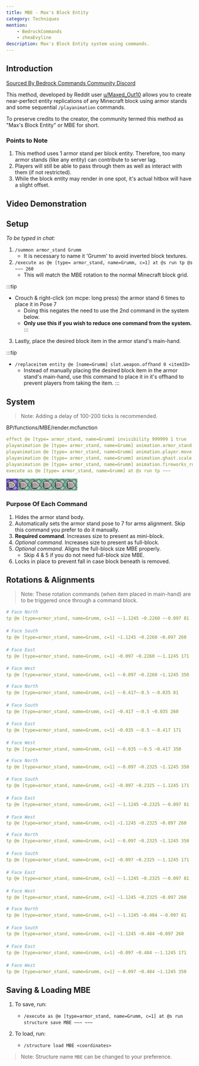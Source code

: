```yaml
---
title: MBE - Max's Block Entity
category: Techniques
mention:
    - BedrockCommands
    - zheaEvyline
description: Max's Block Entity system using commands.
---
```


## Introduction

[Sourced By Bedrock Commands Community Discord](https://discord.gg/SYstTYx5G5)

This method, developed by Reddit user [u/Maxed_Out10](https://www.reddit.com/user/Maxed_Out10/) allows you to create near-perfect entity replications of any Minecraft block using armor stands and some sequential `/playanimation` commands.

To preserve credits to the creator, the community termed this method as "Max's Block Entity" or MBE for short.

### Points to Note

1. This method uses 1 armor stand per block entity. Therefore, too many armor stands (like any entity) can contribute to server lag.
2. Players will still be able to pass through them as well as interact with them (if not restricted).
4. While the block entity may render in one spot, it's actual hitbox will have a slight offset.

## Video Demonstration

<YouTubeEmbed
    id="kb8rz9ItE_M"
/>

## Setup

*To be typed in chat:*
1. `/summon armor_stand Grumm`
    - It is necessary to name it 'Grumm' to avoid inverted block textures.
2. `/execute as @e [type= armor_stand, name=Grumm, c=1] at @s run tp @s ~~~ 260`
    - This will match the MBE rotation to the normal Minecraft block grid.

:::tip
- Crouch & right-click (on mcpe: long press) the armor stand 6 times to place it in Pose 7
    - Doing this negates the need to use the 2nd command in the system below.
    - **Only use this if you wish to reduce one command from the system.**
:::

3. Lastly, place the desired block item in the armor stand's main-hand.

:::tip
- `/replaceitem entity @e [name=Grumm] slot.weapon.offhand 0 <itemID>`
  - Instead of manually placing the desired block item in the armor stand's main-hand, use this command to place it in it's offhand to prevent players from taking the item.
:::

## System

> Note: Adding a delay of 100-200 ticks is recommended.

<CodeHeader>BP/functions/MBE/render.mcfunction</CodeHeader>

```yaml
effect @e [type= armor_stand, name=Grumm] invisibility 999999 1 true
playanimation @e [type= armor_stand, name=Grumm] animation.armor_stand.entertain_pose null 0 "0" align.arms
playanimation @e [type= armor_stand, name=Grumm] animation.player.move.arms.zombie null 0 "0" size.mini_block
playanimation @e [type= armor_stand, name=Grumm] animation.ghast.scale null 0 "0" size.full_block
playanimation @e [type= armor_stand, name=Grumm] animation.fireworks_rocket.move null 0 "0" align.full_block
execute as @e [type= armor_stand, name=Grumm] at @s run tp ~~~
```
![commandBlockChain6](/assets/images/commands/commandBlockChain/6.png)

### Purpose Of Each Command
1. Hides the armor stand body.
2. Automatically sets the armor stand pose to 7 for arms alignment. Skip this command you prefer to do it manually.
3. __Required command__. Increases size to present as mini-block.
4. *Optional command.* Increases size to present as full-block.
5. *Optional command.* Aligns the full-block size MBE properly.
    - Skip 4 & 5 if you do not need full-block size MBE.
6. Locks in place to prevent fall in case block beneath is removed.

## Rotations & Alignments

> Note: These rotation commands (when item placed in main-hand) are to be triggered once through a command block.

<Spoiler title="Full Block">

<CodeHeader></CodeHeader>

```yaml
# Face North
tp @e [type=armor_stand, name=Grumm, c=1] ~-1.1245 ~0.2260 ~-0.097 81

# Face South
tp @e [type=armor_stand, name=Grumm, c=1] ~1.1245 ~0.2260 ~0.097 260

# Face East
tp @e [type=armor_stand, name=Grumm, c=1] ~0.097 ~0.2260 ~-1.1245 171

# Face West
tp @e [type=armor_stand, name=Grumm, c=1] ~-0.097 ~0.2260 ~1.1245 350
```

</Spoiler>


<Spoiler title="Mini Block">

<CodeHeader></CodeHeader>

```yaml
# Face North
tp @e [type=armor_stand, name=Grumm, c=1] ~-0.417~-0.5 ~-0.035 81

# Face South
tp @e [type=armor_stand, name=Grumm, c=1] ~0.417 ~-0.5 ~0.035 260

# Face East
tp @e [type=armor_stand, name=Grumm, c=1] ~0.035 ~-0.5 ~-0.417 171

# Face West
tp @e [type=armor_stand, name=Grumm, c=1] ~-0.035 ~-0.5 ~0.417 350
```

</Spoiler>

<Spoiler title="Stairs">

<CodeHeader></CodeHeader>

```yaml
# Face North
tp @e [type=armor_stand, name=Grumm, c=1] ~-0.097 ~0.2325 ~1.1245 350

# Face South
tp @e [type=armor_stand, name=Grumm, c=1] ~0.097 ~0.2325 ~-1.1245 171

# Face East
tp @e [type=armor_stand, name=Grumm, c=1] ~-1.1245 ~0.2325 ~-0.097 81

# Face West
tp @e [type=armor_stand, name=Grumm, c=1] ~1.1245 ~0.2325 ~0.097 260
```

</Spoiler>

<Spoiler title="Bottom Slab">

<CodeHeader></CodeHeader>

```yaml
# Face North
tp @e [type=armor_stand, name=Grumm, c=1] ~-0.097 ~0.2325 ~1.1245 350

# Face South
tp @e [type=armor_stand, name=Grumm, c=1] ~0.097 ~0.2325 ~-1.1245 171

# Face East
tp @e [type=armor_stand, name=Grumm, c=1] ~-1.1245 ~0.2325 ~-0.097 81

# Face West
tp @e [type=armor_stand, name=Grumm, c=1] ~1.1245 ~0.2325 ~0.097 260
```

</Spoiler>

<Spoiler title="Top Slab">

<CodeHeader></CodeHeader>

```yaml
# Face North
tp @e [type=armor_stand, name=Grumm, c=1] ~-1.1245 ~0.484 ~-0.097 81

# Face South
tp @e [type=armor_stand, name=Grumm, c=1] ~1.1245 ~0.484 ~0.097 260

# Face East
tp @e [type=armor_stand, name=Grumm, c=1] ~0.097 ~0.484 ~-1.1245 171

# Face West
tp @e [type=armor_stand, name=Grumm, c=1] ~-0.097 ~0.484 ~1.1245 350
```

</Spoiler>

## Saving & Loading MBE

1. To save, run:
    - `/execute as @e [type=armor_stand, name=Grumm, c=1] at @s run structure save MBE ~~~ ~~~`

2. To load, run:
    - `/structure load MBE <coordinates>`

> Note: Structure name `MBE` can be changed to your preference.
